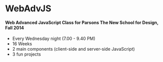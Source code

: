 WebAdvJS
========

#### Web Advanced JavaScript Class for Parsons The New School for Design, Fall 2014

- Every Wednesday night (7.00 - 9.40 PM)
- 16 Weeks
- 2 main components (client-side and server-side JavaScript)
- 3 fun projects
